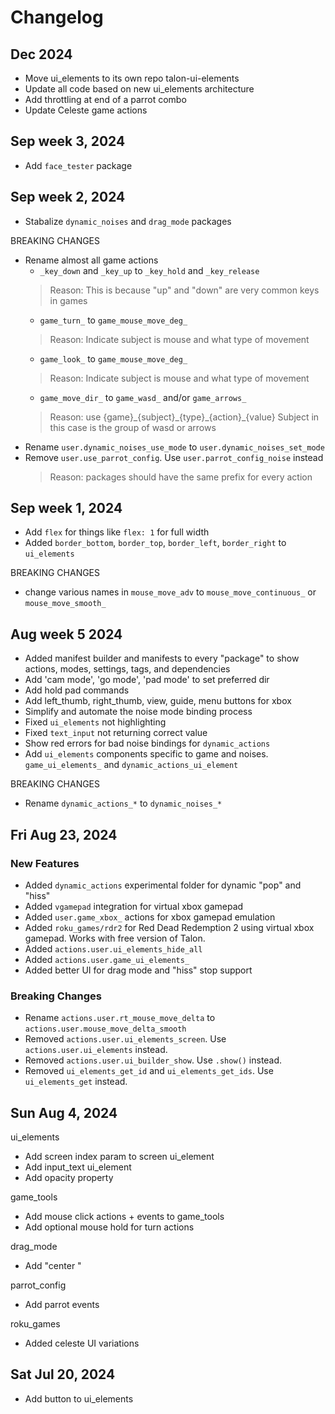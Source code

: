 # Changelog

## Dec 2024
- Move ui_elements to its own repo talon-ui-elements
- Update all code based on new ui_elements architecture
- Add throttling at end of a parrot combo
- Update Celeste game actions

## Sep week 3, 2024
- Add `face_tester` package

## Sep week 2, 2024
- Stabalize `dynamic_noises` and `drag_mode` packages

BREAKING CHANGES
- Rename almost all game actions
  - `_key_down` and `_key_up` to `_key_hold` and `_key_release`
  > Reason: This is because "up" and "down" are very common keys in games
  - `game_turn_` to `game_mouse_move_deg_`
  > Reason: Indicate subject is mouse and what type of movement
  - `game_look_` to `game_mouse_move_deg_`
  > Reason: Indicate subject is mouse and what type of movement
  - `game_move_dir_` to `game_wasd_` and/or `game_arrows_`
  > Reason: use \{game}\_\{subject}\_\{type}\_\{action}\_\{value}
  > Subject in this case is the group of wasd or arrows
- Rename `user.dynamic_noises_use_mode` to `user.dynamic_noises_set_mode`
- Remove `user.use_parrot_config`. Use `user.parrot_config_noise` instead
  > Reason: packages should have the same prefix for every action

## Sep week 1, 2024
- Add `flex` for things like `flex: 1` for full width
- Added `border_bottom`, `border_top`, `border_left`, `border_right` to `ui_elements`

BREAKING CHANGES
- change various names in `mouse_move_adv` to `mouse_move_continuous_` or `mouse_move_smooth_`

## Aug week 5 2024
- Added manifest builder and manifests to every "package"
  to show actions, modes, settings, tags, and dependencies
- Add 'cam mode', 'go mode', 'pad mode' to set preferred dir
- Add hold pad commands
- Add left_thumb, right_thumb, view, guide, menu buttons for xbox
- Simplify and automate the noise mode binding process
- Fixed `ui_elements` not highlighting
- Fixed `text_input` not returning correct value
- Show red errors for bad noise bindings for `dynamic_actions`
- Add `ui_elements` components specific to game and noises. `game_ui_elements_` and `dynamic_actions_ui_element`

BREAKING CHANGES
- Rename `dynamic_actions_*` to `dynamic_noises_*`

## Fri Aug 23, 2024
### New Features
- Added `dynamic_actions` experimental folder for dynamic "pop" and "hiss"
- Added `vgamepad` integration for virtual xbox gamepad
- Added `user.game_xbox_` actions for xbox gamepad emulation
- Added `roku_games/rdr2` for Red Dead Redemption 2 using virtual xbox gamepad. Works with free version of Talon.
- Added `actions.user.ui_elements_hide_all`
- Added `actions.user.game_ui_elements_`
- Added better UI for drag mode and "hiss" stop support

### Breaking Changes
- Rename `actions.user.rt_mouse_move_delta` to `actions.user.mouse_move_delta_smooth`
- Removed `actions.user.ui_elements_screen`. Use `actions.user.ui_elements` instead.
- Removed `actions.user.ui_builder_show`. Use `.show()` instead.
- Removed `ui_elements_get_id` and `ui_elements_get_ids`. Use `ui_elements_get` instead.

## Sun Aug 4, 2024
ui_elements
- Add screen index param to screen ui_element
- Add input_text ui_element
- Add opacity property

game_tools
- Add mouse click actions + events to game_tools
- Add optional mouse hold for turn actions

drag_mode
- Add "center <target>"

parrot_config
- Add parrot events

roku_games
- Added celeste UI variations

## Sat Jul 20, 2024
- Add button to ui_elements